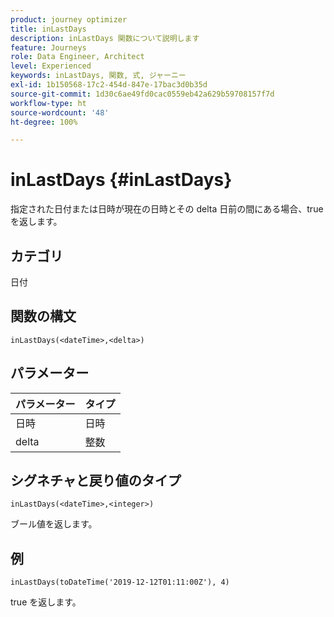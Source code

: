 ```yaml
---
product: journey optimizer
title: inLastDays
description: inLastDays 関数について説明します
feature: Journeys
role: Data Engineer, Architect
level: Experienced
keywords: inLastDays, 関数, 式, ジャーニー
exl-id: 1b150568-17c2-454d-847e-17bac3d0b35d
source-git-commit: 1d30c6ae49fd0cac0559eb42a629b59708157f7d
workflow-type: ht
source-wordcount: '48'
ht-degree: 100%

---
```


# inLastDays {#inLastDays}

指定された日付または日時が現在の日時とその delta 日前の間にある場合、true を返します。

## カテゴリ

日付

## 関数の構文

`inLastDays(<dateTime>,<delta>)`

## パラメーター

| パラメーター | タイプ |
|-----------|------------------|
| 日時 | 日時 |
| delta | 整数 |

## シグネチャと戻り値のタイプ

`inLastDays(<dateTime>,<integer>)`

ブール値を返します。

## 例

`inLastDays(toDateTime('2019-12-12T01:11:00Z'), 4)`

true を返します。
